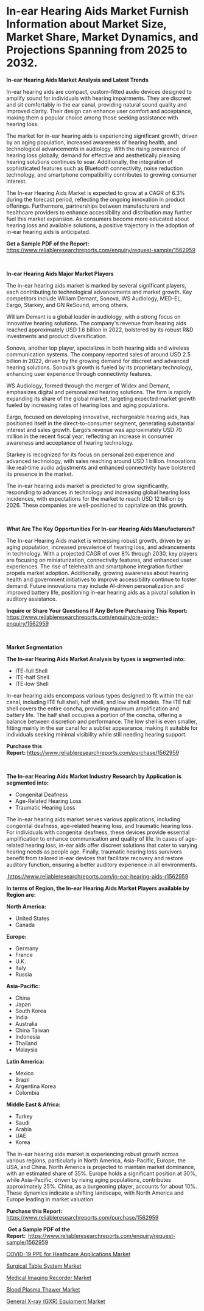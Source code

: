<p><h1>In-ear Hearing Aids Market Furnish Information about Market Size, Market Share, Market Dynamics, and Projections Spanning from 2025 to 2032.</h1></p><p><strong>In-ear Hearing Aids Market Analysis and Latest Trends</strong></p>
<p><p>In-ear hearing aids are compact, custom-fitted audio devices designed to amplify sound for individuals with hearing impairments. They are discreet and sit comfortably in the ear canal, providing natural sound quality and improved clarity. Their design can enhance user comfort and acceptance, making them a popular choice among those seeking assistance with hearing loss.</p><p>The market for in-ear hearing aids is experiencing significant growth, driven by an aging population, increased awareness of hearing health, and technological advancements in audiology. With the rising prevalence of hearing loss globally, demand for effective and aesthetically pleasing hearing solutions continues to soar. Additionally, the integration of sophisticated features such as Bluetooth connectivity, noise reduction technology, and smartphone compatibility contributes to growing consumer interest.</p><p>The In-ear Hearing Aids Market is expected to grow at a CAGR of 6.3% during the forecast period, reflecting the ongoing innovation in product offerings. Furthermore, partnerships between manufacturers and healthcare providers to enhance accessibility and distribution may further fuel this market expansion. As consumers become more educated about hearing loss and available solutions, a positive trajectory in the adoption of in-ear hearing aids is anticipated.</p></p>
<p><strong>Get a Sample PDF of the Report:&nbsp;</strong> <a href="https://www.reliableresearchreports.com/enquiry/request-sample/1562959?utm_campaign=33&utm_medium=2&utm_source=Github&utm_content=ia&utm_term=04032025&utm_id=in-ear-hearing-aids">https://www.reliableresearchreports.com/enquiry/request-sample/1562959</a></p>
<p>&nbsp;</p>
<p><strong>In-ear Hearing Aids Major Market Players</strong></p>
<p><p>The in-ear hearing aids market is marked by several significant players, each contributing to technological advancements and market growth. Key competitors include William Demant, Sonova, WS Audiology, MED-EL, Eargo, Starkey, and GN ReSound, among others.</p><p>William Demant is a global leader in audiology, with a strong focus on innovative hearing solutions. The company's revenue from hearing aids reached approximately USD 1.6 billion in 2022, bolstered by its robust R&D investments and product diversification.</p><p>Sonova, another top player, specializes in both hearing aids and wireless communication systems. The company reported sales of around USD 2.5 billion in 2022, driven by the growing demand for discreet and advanced hearing solutions. Sonova’s growth is fueled by its proprietary technology, enhancing user experience through connectivity features.</p><p>WS Audiology, formed through the merger of Widex and Demant, emphasizes digital and personalized hearing solutions. The firm is rapidly expanding its share of the global market, targeting expected market growth fueled by increasing rates of hearing loss and aging populations.</p><p>Eargo, focused on developing innovative, rechargeable hearing aids, has positioned itself in the direct-to-consumer segment, generating substantial interest and sales growth. Eargo’s revenue was approximately USD 70 million in the recent fiscal year, reflecting an increase in consumer awareness and acceptance of hearing technology.</p><p>Starkey is recognized for its focus on personalized experience and advanced technology, with sales reaching around USD 1 billion. Innovations like real-time audio adjustments and enhanced connectivity have bolstered its presence in the market.</p><p>The in-ear hearing aids market is predicted to grow significantly, responding to advances in technology and increasing global hearing loss incidences, with expectations for the market to reach USD 12 billion by 2026. These companies are well-positioned to capitalize on this growth.</p></p>
<p>&nbsp;</p>
<p><strong>What Are The Key Opportunities For In-ear Hearing Aids Manufacturers?</strong></p>
<p><p>The In-ear Hearing Aids market is witnessing robust growth, driven by an aging population, increased prevalence of hearing loss, and advancements in technology. With a projected CAGR of over 8% through 2030, key players are focusing on miniaturization, connectivity features, and enhanced user experiences. The rise of telehealth and smartphone integration further propels market adoption. Additionally, growing awareness about hearing health and government initiatives to improve accessibility continue to foster demand. Future innovations may include AI-driven personalization and improved battery life, positioning in-ear hearing aids as a pivotal solution in auditory assistance.</p></p>
<p><strong>Inquire or Share Your Questions If Any Before Purchasing This Report:</strong> <a href="https://www.reliableresearchreports.com/enquiry/pre-order-enquiry/1562959?utm_campaign=33&utm_medium=2&utm_source=Github&utm_content=ia&utm_term=04032025&utm_id=in-ear-hearing-aids">https://www.reliableresearchreports.com/enquiry/pre-order-enquiry/1562959</a></p>
<p>&nbsp;</p>
<p><strong>Market Segmentation</strong></p>
<p><strong>The In-ear Hearing Aids Market Analysis by types is segmented into:</strong></p>
<p><ul><li>ITE-full Shell</li><li>ITE-half Shell</li><li>ITE-low Shell</li></ul></p>
<p><p>In-ear hearing aids encompass various types designed to fit within the ear canal, including ITE full shell, half shell, and low shell models. The ITE full shell covers the entire concha, providing maximum amplification and battery life. The half shell occupies a portion of the concha, offering a balance between discretion and performance. The low shell is even smaller, fitting mainly in the ear canal for a subtler appearance, making it suitable for individuals seeking minimal visibility while still needing hearing support.</p></p>
<p><strong>Purchase this Report:&nbsp;</strong><a href="https://www.reliableresearchreports.com/purchase/1562959?utm_campaign=33&utm_medium=2&utm_source=Github&utm_content=ia&utm_term=04032025&utm_id=in-ear-hearing-aids">https://www.reliableresearchreports.com/purchase/1562959</a></p>
<p>&nbsp;</p>
<p><strong>The In-ear Hearing Aids Market Industry Research by Application is segmented into:</strong></p>
<p><ul><li>Congenital Deafness</li><li>Age-Related Hearing Loss</li><li>Traumatic Hearing Loss</li></ul></p>
<p><p>The in-ear hearing aids market serves various applications, including congenital deafness, age-related hearing loss, and traumatic hearing loss. For individuals with congenital deafness, these devices provide essential amplification to enhance communication and quality of life. In cases of age-related hearing loss, in-ear aids offer discreet solutions that cater to varying hearing needs as people age. Finally, traumatic hearing loss survivors benefit from tailored in-ear devices that facilitate recovery and restore auditory function, ensuring a better auditory experience in all environments.</p></p>
<p><a href="https://www.reliableresearchreports.com/in-ear-hearing-aids-r1562959?utm_campaign=33&utm_medium=2&utm_source=Github&utm_content=ia&utm_term=04032025&utm_id=in-ear-hearing-aids">&nbsp;https://www.reliableresearchreports.com/in-ear-hearing-aids-r1562959</a></p>
<p><strong>In terms of Region, the In-ear Hearing Aids Market Players available by Region are:</strong></p>
<p>
    <p> <strong> North America: </strong>
        <ul>
            <li>United States</li>
            <li>Canada</li>
        </ul>
        </p> 
    <p> <strong> Europe: </strong>
        <ul>
            <li>Germany</li>
            <li>France</li>
            <li>U.K.</li>
            <li>Italy</li>
            <li>Russia</li>
        </ul>
        </p> 
    <p> <strong> Asia-Pacific: </strong>
        <ul>
            <li>China</li>
            <li>Japan</li>
            <li>South Korea</li>
            <li>India</li>
            <li>Australia</li>
            <li>China Taiwan</li>
            <li>Indonesia</li>
            <li>Thailand</li>
            <li>Malaysia</li>
        </ul>
        </p> 
    <p> <strong> Latin America: </strong>
        <ul>
            <li>Mexico</li>
            <li>Brazil</li>
            <li>Argentina Korea</li>
            <li>Colombia</li>
        </ul>
        </p> 
    <p> <strong> Middle East & Africa: </strong>
        <ul>
            <li>Turkey</li>
            <li>Saudi</li>
            <li>Arabia</li>
            <li>UAE</li>
            <li>Korea</li>
        </ul>
    </p>
    </p>
<p><p>The in-ear hearing aids market is experiencing robust growth across various regions, particularly in North America, Asia-Pacific, Europe, the USA, and China. North America is projected to maintain market dominance, with an estimated share of 35%. Europe holds a significant position at 30%, while Asia-Pacific, driven by rising aging populations, contributes approximately 25%. China, as a burgeoning player, accounts for about 10%. These dynamics indicate a shifting landscape, with North America and Europe leading in market valuation.</p></p>
<p><strong>Purchase this Report: </strong><a href="https://www.reliableresearchreports.com/purchase/1562959?utm_campaign=33&utm_medium=2&utm_source=Github&utm_content=ia&utm_term=04032025&utm_id=in-ear-hearing-aids">https://www.reliableresearchreports.com/purchase/1562959</a></p>
<p>&nbsp;<strong>Get a Sample PDF of the Report:&nbsp;&nbsp;</strong><a href="https://www.reliableresearchreports.com/enquiry/request-sample/1562959?utm_campaign=33&utm_medium=2&utm_source=Github&utm_content=ia&utm_term=04032025&utm_id=in-ear-hearing-aids">https://www.reliableresearchreports.com/enquiry/request-sample/1562959</a></p>
<p><strong></strong></p>
<p><p><a href="https://github.com/aarajlyre/Market-Research-Report-List-1/blob/main/covid-19-ppe-for-heathcare-applications-market.md?utm_campaign=33&utm_medium=2&utm_source=Github&utm_content=ia&utm_term=04032025&utm_id=in-ear-hearing-aids">COVID-19 PPE for Heathcare Applications Market</a></p><p><a href="https://github.com/sawrovpipolo/Market-Research-Report-List-1/blob/main/surgical-table-system-market.md?utm_campaign=33&utm_medium=2&utm_source=Github&utm_content=ia&utm_term=04032025&utm_id=in-ear-hearing-aids">Surgical Table System Market</a></p><p><a href="https://github.com/ritooesiaba/Market-Research-Report-List-1/blob/main/medical-imaging-recorder-market.md?utm_campaign=33&utm_medium=2&utm_source=Github&utm_content=ia&utm_term=04032025&utm_id=in-ear-hearing-aids">Medical Imaging Recorder Market</a></p><p><a href="https://github.com/elvutedipela/Market-Research-Report-List-1/blob/main/blood-plasma-thawer-market.md?utm_campaign=33&utm_medium=2&utm_source=Github&utm_content=ia&utm_term=04032025&utm_id=in-ear-hearing-aids">Blood Plasma Thawer Market</a></p><p><a href="https://github.com/nkbaroga/Market-Research-Report-List-1/blob/main/general-x-ray-gxr-equipment-market.md?utm_campaign=33&utm_medium=2&utm_source=Github&utm_content=ia&utm_term=04032025&utm_id=in-ear-hearing-aids">General X-ray (GXR) Equipment Market</a></p></p>